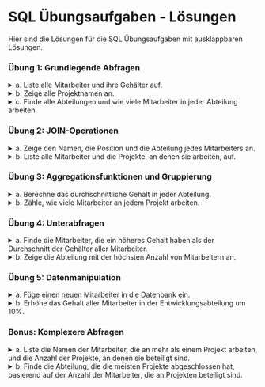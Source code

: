
# SQL Übungsaufgaben - Lösungen

Hier sind die Lösungen für die SQL Übungsaufgaben mit ausklappbaren Lösungen.

### Übung 1: Grundlegende Abfragen

<details>
<summary>a. Liste alle Mitarbeiter und ihre Gehälter auf.</summary>

```sql
SELECT Name, Gehalt FROM Mitarbeiter;
```
</details>

<details>
<summary>b. Zeige alle Projektnamen an.</summary>

```sql
SELECT Name FROM Projekte;
```
</details>

<details>
<summary>c. Finde alle Abteilungen und wie viele Mitarbeiter in jeder Abteilung arbeiten.</summary>

```sql
SELECT a.Name, COUNT(m.ID) AS AnzahlMitarbeiter 
FROM Abteilungen a
LEFT JOIN Mitarbeiter m ON a.ID = m.AbteilungsID
GROUP BY a.ID;
```
</details>

### Übung 2: JOIN-Operationen

<details>
<summary>a. Zeige den Namen, die Position und die Abteilung jedes Mitarbeiters an.</summary>

```sql
SELECT m.Name, p.Titel AS Position, a.Name AS Abteilung 
FROM Mitarbeiter m
JOIN Positionen p ON m.PositionID = p.ID
JOIN Abteilungen a ON m.AbteilungsID = a.ID;
```
</details>

<details>
<summary>b. Liste alle Mitarbeiter und die Projekte, an denen sie arbeiten, auf.</summary>

```sql
SELECT m.Name, pr.Name AS Projekt 
FROM Mitarbeiter_Projekte mp
JOIN Mitarbeiter m ON mp.MitarbeiterID = m.ID
JOIN Projekte pr ON mp.ProjektID = pr.ID;
```
</details>

### Übung 3: Aggregationsfunktionen und Gruppierung

<details>
<summary>a. Berechne das durchschnittliche Gehalt in jeder Abteilung.</summary>

```sql
SELECT a.Name, AVG(m.Gehalt) AS DurchschnittlichesGehalt 
FROM Mitarbeiter m
JOIN Abteilungen a ON m.AbteilungsID = a.ID
GROUP BY a.ID;
```
</details>

<details>
<summary>b. Zähle, wie viele Mitarbeiter an jedem Projekt arbeiten.</summary>

```sql
SELECT p.Name, COUNT(mp.MitarbeiterID) AS AnzahlMitarbeiter 
FROM Mitarbeiter_Projekte mp
JOIN Projekte p ON mp.ProjektID = p.ID
GROUP BY p.ID;
```
</details>

### Übung 4: Unterabfragen

<details>
<summary>a. Finde die Mitarbeiter, die ein höheres Gehalt haben als der Durchschnitt der Gehälter aller Mitarbeiter.</summary>

```sql
SELECT Name, Gehalt 
FROM Mitarbeiter 
WHERE Gehalt > (SELECT AVG(Gehalt) FROM Mitarbeiter);
```
</details>

<details>
<summary>b. Zeige die Abteilung mit der höchsten Anzahl von Mitarbeitern an.</summary>

```sql
SELECT a.Name 
FROM Abteilungen a
JOIN Mitarbeiter m ON a.ID = m.AbteilungsID
GROUP BY a.ID
ORDER BY COUNT(m.ID) DESC
LIMIT 1;
```
</details>

### Übung 5: Datenmanipulation

<details>
<summary>a. Füge einen neuen Mitarbeiter in die Datenbank ein.</summary>

```sql
INSERT INTO Mitarbeiter (Name, PositionID, AbteilungsID, Gehalt) 
VALUES ('Neuer Mitarbeiter', 1, 1, 75000);
```
</details>

<details>
<summary>b. Erhöhe das Gehalt aller Mitarbeiter in der Entwicklungsabteilung um 10%.</summary>

```sql
UPDATE Mitarbeiter 
SET Gehalt = Gehalt * 1.1 
WHERE AbteilungsID = (SELECT ID FROM Abteilungen WHERE Name = 'Entwicklung');
```
</details>

### Bonus: Komplexere Abfragen

<details>
<summary>a. Liste die Namen der Mitarbeiter, die an mehr als einem Projekt arbeiten, und die Anzahl der Projekte, an denen sie beteiligt sind.</summary>

```sql
SELECT m.Name, COUNT(mp.ProjektID) AS AnzahlProjekte 
FROM Mitarbeiter_Projekte mp
JOIN Mitarbeiter m ON mp.MitarbeiterID = m.ID
GROUP BY m.ID
HAVING COUNT(mp.ProjektID) > 1;
```
</details>

<details>
<summary>b. Finde die Abteilung, die die meisten Projekte abgeschlossen hat, basierend auf der Anzahl der Mitarbeiter, die an Projekten beteiligt sind.</summary>

```sql
-- Dies ist eine fortgeschrittene Abfrage, die mehrere JOINs und Aggregationsfunktionen verwendet
SELECT a.Name, COUNT(DISTINCT mp.ProjektID) AS AnzahlProjekte 
FROM Mitarbeiter m
JOIN Abteilungen a ON m.AbteilungsID = a.ID
JOIN Mitarbeiter_Projekte mp ON m.ID = mp.MitarbeiterID
GROUP BY a.ID
ORDER BY AnzahlProjekte DESC
LIMIT 1;
```
</details>
